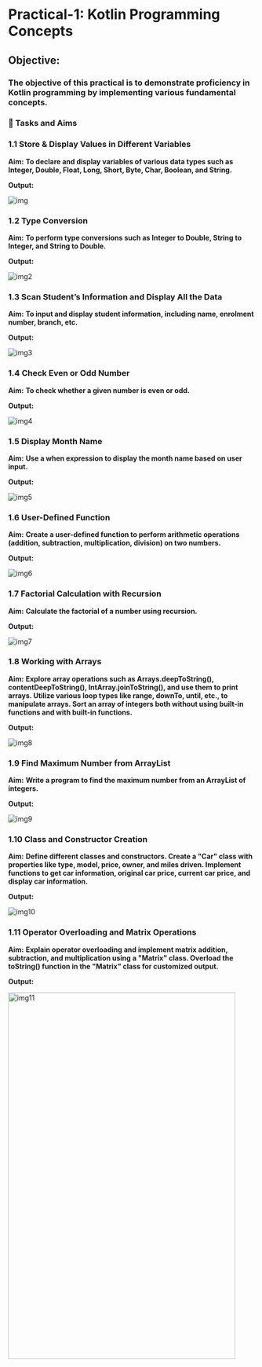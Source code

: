 # Practical-1: Kotlin Programming Concepts

## Objective:
### The objective of this practical is to demonstrate proficiency in Kotlin programming by implementing various fundamental concepts.

### 📝 Tasks and Aims

### 1.1 Store & Display Values in Different Variables

**Aim:**
**To declare and display variables of various data types such as Integer, Double, Float, Long, Short, Byte, Char, Boolean, and String.**

**Output:**

![img](https://github.com/user-attachments/assets/f949c62f-f8b6-4f43-bf61-3013ba59a90f)


### 1.2 Type Conversion

**Aim:**
**To perform type conversions such as Integer to Double, String to Integer, and String to Double.**

**Output:**

![img2](https://github.com/user-attachments/assets/c8730a25-7fc6-42dd-bdfc-b61fb3525695)


### 1.3 Scan Student’s Information and Display All the Data

**Aim:**
**To input and display student information, including name, enrolment number, branch, etc.**

**Output:**

![img3](https://github.com/user-attachments/assets/0aa386f3-a668-44e8-b3ce-6e0cd6b431ba)


### 1.4 Check Even or Odd Number

**Aim:**
**To check whether a given number is even or odd.**

**Output:**

![img4](https://github.com/user-attachments/assets/60aac49a-6880-4c3b-9e22-e4a60651a6f6)


### 1.5 Display Month Name

**Aim:**
**Use a when expression to display the month name based on user input.**

**Output:**

![img5](https://github.com/user-attachments/assets/73a5230c-de66-47e6-9946-6b981990b62f)


### 1.6 User-Defined Function

**Aim:**
**Create a user-defined function to perform arithmetic operations (addition, subtraction, multiplication, division) on two numbers.**

**Output:**

![img6](https://github.com/user-attachments/assets/8661dcf4-7754-46b4-98ff-f72629c0e733)


### 1.7 Factorial Calculation with Recursion 

**Aim:**
**Calculate the factorial of a number using recursion.**

**Output:**

![img7](https://github.com/user-attachments/assets/a3430e4b-f8f1-44b0-9f6c-8ecda78269e3)


### 1.8 Working with Arrays

**Aim:**
**Explore array operations such as Arrays.deepToString(), contentDeepToString(), IntArray.joinToString(), and use them to print arrays. Utilize various loop types like range, downTo, until, etc., to manipulate arrays. Sort an array of integers both without using built-in functions and with built-in functions.**

**Output:**

![img8](https://github.com/user-attachments/assets/b6e10011-6a98-4a8d-adf3-6d474ffe814b)


### 1.9 Find Maximum Number from ArrayList

**Aim:**
**Write a program to find the maximum number from an ArrayList of integers.**

**Output:**

![img9](https://github.com/user-attachments/assets/9de3995d-bc2b-4c23-825c-fdcabf8d57f8)


### 1.10 Class and Constructor Creation

**Aim:**
**Define different classes and constructors. Create a "Car" class with properties like type, model, price, owner, and miles driven. Implement functions to get car information, original car price, current car price, and display car information.**

**Output:**

![img10](https://github.com/user-attachments/assets/c641140c-651c-4b4a-9d26-ba90f15789d1)


### 1.11 Operator Overloading and Matrix Operations

**Aim:**
**Explain operator overloading and implement matrix addition, subtraction, and multiplication using a "Matrix" class. Overload the toString() function in the "Matrix" class for customized output.**

**Output:**

<img width="463" height="746" alt="img11" src="https://github.com/user-attachments/assets/2803c863-5a26-4d3a-92c7-387fa7d40381" />

